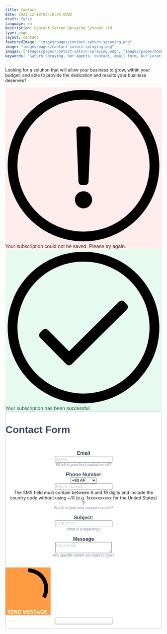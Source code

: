 ```yaml
---
title: Contact
date: 2021-12-18T03:10:36.000Z
draft: false
language: en
description: Contact Satrun Spraying Systems ltd
type: page
layout: contact
featuredImage: "images/pages/contact-saturn-spraying.png"
image: "images/pages/contact-saturn-spraying.png"
images: ["images/pages/contact-saturn-spraying.png", "images/pages/book-call.png"]
keywords: "Saturn Spraying, Our Agents, contact, email form, Our Location"
---
```


<!-- @format -->

<section class="lg:pb-24">
  <div class="max-w-screen-md px-4 mx-auto">
      <p class="font-light text-center text-gray-500 dark:text-gray-400 sm:text-xl">Looking for a solution that will allow your business to grow, within your budget; and able to provide the dedication and results your business deserves?</p>

<style>
  @font-face {
    font-display: block;
    font-family: Roboto;
    src: url(https://assets.sendinblue.com/font/Roboto/Latin/normal/normal/7529907e9eaf8ebb5220c5f9850e3811.woff2) format("woff2"), url(https://assets.sendinblue.com/font/Roboto/Latin/normal/normal/25c678feafdc175a70922a116c9be3e7.woff) format("woff")
  }

  @font-face {
    font-display: fallback;
    font-family: Roboto;
    font-weight: 600;
    src: url(https://assets.sendinblue.com/font/Roboto/Latin/medium/normal/6e9caeeafb1f3491be3e32744bc30440.woff2) format("woff2"), url(https://assets.sendinblue.com/font/Roboto/Latin/medium/normal/71501f0d8d5aa95960f6475d5487d4c2.woff) format("woff")
  }

  @font-face {
    font-display: fallback;
    font-family: Roboto;
    font-weight: 700;
    src: url(https://assets.sendinblue.com/font/Roboto/Latin/bold/normal/3ef7cf158f310cf752d5ad08cd0e7e60.woff2) format("woff2"), url(https://assets.sendinblue.com/font/Roboto/Latin/bold/normal/ece3a1d82f18b60bcce0211725c476aa.woff) format("woff")
  }

  #sib-container input:-ms-input-placeholder {
    text-align: left;
    font-family: "Helvetica", sans-serif;
    color: #c0ccda;
  }

  #sib-container input::placeholder {
    text-align: left;
    font-family: "Helvetica", sans-serif;
    color: #c0ccda;
  }

  #sib-container textarea::placeholder {
    text-align: left;
    font-family: "Helvetica", sans-serif;
    color: #c0ccda;
  }
</style>
<link rel="stylesheet" href="https://sibforms.com/forms/end-form/build/sib-styles.css">

<div class="sib-form" style="text-align: center;
         background-color: #EFF2F7;                                 ">
  <div id="sib-form-container" class="sib-form-container">
    <div id="error-message" class="sib-form-message-panel" style="font-size:16px; text-align:left; font-family:&quot;Helvetica&quot;, sans-serif; color:#661d1d; background-color:#ffeded; border-radius:3px; border-color:#ff4949;max-width:540px;">
      <div class="sib-form-message-panel__text sib-form-message-panel__text--center">
        <svg viewBox="0 0 512 512" class="sib-icon sib-notification__icon">
          <path d="M256 40c118.621 0 216 96.075 216 216 0 119.291-96.61 216-216 216-119.244 0-216-96.562-216-216 0-119.203 96.602-216 216-216m0-32C119.043 8 8 119.083 8 256c0 136.997 111.043 248 248 248s248-111.003 248-248C504 119.083 392.957 8 256 8zm-11.49 120h22.979c6.823 0 12.274 5.682 11.99 12.5l-7 168c-.268 6.428-5.556 11.5-11.99 11.5h-8.979c-6.433 0-11.722-5.073-11.99-11.5l-7-168c-.283-6.818 5.167-12.5 11.99-12.5zM256 340c-15.464 0-28 12.536-28 28s12.536 28 28 28 28-12.536 28-28-12.536-28-28-28z" />
        </svg>
        <span class="sib-form-message-panel__inner-text">
                          Your subscription could not be saved. Please try again.
                      </span>
      </div>
    </div>
    <div></div>
    <div id="success-message" class="sib-form-message-panel" style="font-size:16px; text-align:left; font-family:&quot;Helvetica&quot;, sans-serif; color:#085229; background-color:#e7faf0; border-radius:3px; border-color:#13ce66;max-width:540px;">
      <div class="sib-form-message-panel__text sib-form-message-panel__text--center">
        <svg viewBox="0 0 512 512" class="sib-icon sib-notification__icon">
          <path d="M256 8C119.033 8 8 119.033 8 256s111.033 248 248 248 248-111.033 248-248S392.967 8 256 8zm0 464c-118.664 0-216-96.055-216-216 0-118.663 96.055-216 216-216 118.664 0 216 96.055 216 216 0 118.663-96.055 216-216 216zm141.63-274.961L217.15 376.071c-4.705 4.667-12.303 4.637-16.97-.068l-85.878-86.572c-4.667-4.705-4.637-12.303.068-16.97l8.52-8.451c4.705-4.667 12.303-4.637 16.97.068l68.976 69.533 163.441-162.13c4.705-4.667 12.303-4.637 16.97.068l8.451 8.52c4.668 4.705 4.637 12.303-.068 16.97z" />
        </svg>
        <span class="sib-form-message-panel__inner-text">
                          Your subscription has been successful.
                      </span>
      </div>
    </div>
    <div></div>
    <div id="sib-container" class="sib-container--large sib-container--vertical" style="text-align:center; background-color:rgba(255,255,255,1); max-width:540px; border-radius:3px; border-width:1px; border-color:#C0CCD9; border-style:solid; direction:ltr">
      <form id="sib-form" method="POST" action="https://1069d753.sibforms.com/serve/MUIEANz4E1HPER7RilzhoPNcgkiUWt9ZMAxNE7-hN6qxcWk2aQOHMGHow_s8nqcMZuiXLEWAlJVCwIos49CilA1eLawvOaIWyERxzvd9WEJuVbzn6kGjlYe-JpE5v-cbVgaTqmawE_hAoBziQDRTP3vWsOHc02yFuVA6HDVOm6KskJRGMxCJWspbo8uwVSsGew4pBqVE-uF-EHmc" data-type="subscription">
        <div style="padding: 8px 0;">
          <div class="sib-form-block" style="font-size:32px; text-align:left; font-weight:700; font-family:&quot;Helvetica&quot;, sans-serif; color:#3C4858; background-color:transparent; text-align:left">
            <p>Contact Form</p>
          </div>
        </div>
        <div style="padding: 8px 0;">
          <div class="sib-input sib-form-block">
            <div class="form__entry entry_block">
              <div class="form__label-row ">
                <label class="entry__label" style="font-weight: 700; text-align:left; font-size:16px; text-align:left; font-weight:700; font-family:&quot;Helvetica&quot;, sans-serif; color:#3c4858;" for="EMAIL" data-required="*">Email</label>
                <div class="entry__field">
                  <input class="input " type="text" id="EMAIL" name="EMAIL" autocomplete="off" placeholder="EMAIL" data-required="true" required />
                </div>
              </div>
              <label class="entry__error entry__error--primary" style="font-size:16px; text-align:left; font-family:&quot;Helvetica&quot;, sans-serif; color:#661d1d; background-color:#ffeded; border-radius:3px; border-color:#ff4949;">
              </label>
              <label class="entry__specification" style="font-size:12px; text-align:left; font-family:&quot;Helvetica&quot;, sans-serif; color:#8390A4; text-align:left">
                Which is your best contact email?
              </label>
            </div>
          </div>
        </div>
        <div style="padding: 8px 0;">
          <div class="sib-sms-field sib-form-block">
            <div class="form__entry entry_block">
              <div class="form__label-row ">
                <label class="entry__label" style="font-weight: 700; text-align:left; font-size:16px; text-align:left; font-weight:700; font-family:&quot;Helvetica&quot;, sans-serif; color:#3c4858;" for="SMS" data-required="*">Phone Number</label>
                <div class="sib-sms-input-wrapper" style="direction:ltr">
                  <div class="sib-sms-input" data-placeholder="SMS" data-required="1" data-country-code="GB" data-whatsapp-country-code="GB" data-value="" data-whatsappvalue="" data-attributename="SMS">
                    <div class="entry__field">
                      <select class="input" name="SMS__COUNTRY_CODE" data-required="true">
                        <option value="+93">
                          +93 AF
                        </option>
                        <option value="+358">
                          +358 AX
                        </option>
                        <option value="+355">
                          +355 AL
                        </option>
                        <option value="+213">
                          +213 DZ
                        </option>
                        <option value="+1684">
                          +1684 AS
                        </option>
                        <option value="+376">
                          +376 AD
                        </option>
                        <option value="+244">
                          +244 AO
                        </option>
                        <option value="+1264">
                          +1264 AI
                        </option>
                        <option value="+672">
                          +672 AQ
                        </option>
                        <option value="+1268">
                          +1268 AG
                        </option>
                        <option value="+54">
                          +54 AR
                        </option>
                        <option value="+374">
                          +374 AM
                        </option>
                        <option value="+297">
                          +297 AW
                        </option>
                        <option value="+61">
                          +61 AU
                        </option>
                        <option value="+43">
                          +43 AT
                        </option>
                        <option value="+994">
                          +994 AZ
                        </option>
                        <option value="+1242">
                          +1242 BS
                        </option>
                        <option value="+973">
                          +973 BH
                        </option>
                        <option value="+880">
                          +880 BD
                        </option>
                        <option value="+1246">
                          +1246 BB
                        </option>
                        <option value="+375">
                          +375 BY
                        </option>
                        <option value="+32">
                          +32 BE
                        </option>
                        <option value="+501">
                          +501 BZ
                        </option>
                        <option value="+229">
                          +229 BJ
                        </option>
                        <option value="+1441">
                          +1441 BM
                        </option>
                        <option value="+975">
                          +975 BT
                        </option>
                        <option value="+591">
                          +591 BO
                        </option>
                        <option value="+599">
                          +599 BQ
                        </option>
                        <option value="+387">
                          +387 BA
                        </option>
                        <option value="+267">
                          +267 BW
                        </option>
                        <option value="+47">
                          +47 BV
                        </option>
                        <option value="+55">
                          +55 BR
                        </option>
                        <option value="+246">
                          +246 IO
                        </option>
                        <option value="+673">
                          +673 BN
                        </option>
                        <option value="+359">
                          +359 BG
                        </option>
                        <option value="+226">
                          +226 BF
                        </option>
                        <option value="+257">
                          +257 BI
                        </option>
                        <option value="+855">
                          +855 KH
                        </option>
                        <option value="+237">
                          +237 CM
                        </option>
                        <option value="+1">
                          +1 CA
                        </option>
                        <option value="+238">
                          +238 CV
                        </option>
                        <option value="+1345">
                          +1345 KY
                        </option>
                        <option value="+236">
                          +236 CF
                        </option>
                        <option value="+235">
                          +235 TD
                        </option>
                        <option value="+56">
                          +56 CL
                        </option>
                        <option value="+86">
                          +86 CN
                        </option>
                        <option value="+61">
                          +61 CX
                        </option>
                        <option value="+61">
                          +61 CC
                        </option>
                        <option value="+57">
                          +57 CO
                        </option>
                        <option value="+269">
                          +269 KM
                        </option>
                        <option value="+242">
                          +242 CG
                        </option>
                        <option value="+243">
                          +243 CD
                        </option>
                        <option value="+682">
                          +682 CK
                        </option>
                        <option value="+506">
                          +506 CR
                        </option>
                        <option value="+225">
                          +225 CI
                        </option>
                        <option value="+385">
                          +385 HR
                        </option>
                        <option value="+53">
                          +53 CU
                        </option>
                        <option value="+599">
                          +599 CW
                        </option>
                        <option value="+357">
                          +357 CY
                        </option>
                        <option value="+420">
                          +420 CZ
                        </option>
                        <option value="+45">
                          +45 DK
                        </option>
                        <option value="+253">
                          +253 DJ
                        </option>
                        <option value="+1767">
                          +1767 DM
                        </option>
                        <option value="+1809">
                          +1809 DO
                        </option>
                        <option value="+1829">
                          +1829 DO
                        </option>
                        <option value="+1849">
                          +1849 DO
                        </option>
                        <option value="+593">
                          +593 EC
                        </option>
                        <option value="+20">
                          +20 EG
                        </option>
                        <option value="+503">
                          +503 SV
                        </option>
                        <option value="+240">
                          +240 GQ
                        </option>
                        <option value="+291">
                          +291 ER
                        </option>
                        <option value="+372">
                          +372 EE
                        </option>
                        <option value="+251">
                          +251 ET
                        </option>
                        <option value="+500">
                          +500 FK
                        </option>
                        <option value="+298">
                          +298 FO
                        </option>
                        <option value="+679">
                          +679 FJ
                        </option>
                        <option value="+358">
                          +358 FI
                        </option>
                        <option value="+33">
                          +33 FR
                        </option>
                        <option value="+594">
                          +594 GF
                        </option>
                        <option value="+689">
                          +689 PF
                        </option>
                        <option value="+262">
                          +262 TF
                        </option>
                        <option value="+241">
                          +241 GA
                        </option>
                        <option value="+220">
                          +220 GM
                        </option>
                        <option value="+995">
                          +995 GE
                        </option>
                        <option value="+49">
                          +49 DE
                        </option>
                        <option value="+233">
                          +233 GH
                        </option>
                        <option value="+350">
                          +350 GI
                        </option>
                        <option value="+30">
                          +30 GR
                        </option>
                        <option value="+299">
                          +299 GL
                        </option>
                        <option value="+1473">
                          +1473 GD
                        </option>
                        <option value="+590">
                          +590 GP
                        </option>
                        <option value="+1671">
                          +1671 GU
                        </option>
                        <option value="+502">
                          +502 GT
                        </option>
                        <option value="+44">
                          +44 GG
                        </option>
                        <option value="+224">
                          +224 GN
                        </option>
                        <option value="+245">
                          +245 GW
                        </option>
                        <option value="+592">
                          +592 GY
                        </option>
                        <option value="+509">
                          +509 HT
                        </option>
                        <option value="+672">
                          +672 HM
                        </option>
                        <option value="+379">
                          +379 VA
                        </option>
                        <option value="+504">
                          +504 HN
                        </option>
                        <option value="+852">
                          +852 HK
                        </option>
                        <option value="+36">
                          +36 HU
                        </option>
                        <option value="+354">
                          +354 IS
                        </option>
                        <option value="+91">
                          +91 IN
                        </option>
                        <option value="+62">
                          +62 ID
                        </option>
                        <option value="+98">
                          +98 IR
                        </option>
                        <option value="+964">
                          +964 IQ
                        </option>
                        <option value="+353">
                          +353 IE
                        </option>
                        <option value="+44">
                          +44 IM
                        </option>
                        <option value="+972">
                          +972 IL
                        </option>
                        <option value="+39">
                          +39 IT
                        </option>
                        <option value="+1876">
                          +1876 JM
                        </option>
                        <option value="+81">
                          +81 JP
                        </option>
                        <option value="+44">
                          +44 JE
                        </option>
                        <option value="+962">
                          +962 JO
                        </option>
                        <option value="+7">
                          +7 KZ
                        </option>
                        <option value="+254">
                          +254 KE
                        </option>
                        <option value="+686">
                          +686 KI
                        </option>
                        <option value="+850">
                          +850 KP
                        </option>
                        <option value="+82">
                          +82 KR
                        </option>
                        <option value="+965">
                          +965 KW
                        </option>
                        <option value="+996">
                          +996 KG
                        </option>
                        <option value="+856">
                          +856 LA
                        </option>
                        <option value="+371">
                          +371 LV
                        </option>
                        <option value="+961">
                          +961 LB
                        </option>
                        <option value="+266">
                          +266 LS
                        </option>
                        <option value="+231">
                          +231 LR
                        </option>
                        <option value="+218">
                          +218 LY
                        </option>
                        <option value="+423">
                          +423 LI
                        </option>
                        <option value="+370">
                          +370 LT
                        </option>
                        <option value="+352">
                          +352 LU
                        </option>
                        <option value="+853">
                          +853 MO
                        </option>
                        <option value="+389">
                          +389 MK
                        </option>
                        <option value="+261">
                          +261 MG
                        </option>
                        <option value="+265">
                          +265 MW
                        </option>
                        <option value="+60">
                          +60 MY
                        </option>
                        <option value="+960">
                          +960 MV
                        </option>
                        <option value="+223">
                          +223 ML
                        </option>
                        <option value="+356">
                          +356 MT
                        </option>
                        <option value="+692">
                          +692 MH
                        </option>
                        <option value="+596">
                          +596 MQ
                        </option>
                        <option value="+222">
                          +222 MR
                        </option>
                        <option value="+230">
                          +230 MU
                        </option>
                        <option value="+262">
                          +262 YT
                        </option>
                        <option value="+52">
                          +52 MX
                        </option>
                        <option value="+691">
                          +691 FM
                        </option>
                        <option value="+373">
                          +373 MD
                        </option>
                        <option value="+377">
                          +377 MC
                        </option>
                        <option value="+976">
                          +976 MN
                        </option>
                        <option value="+382">
                          +382 ME
                        </option>
                        <option value="+1664">
                          +1664 MS
                        </option>
                        <option value="+212">
                          +212 MA
                        </option>
                        <option value="+258">
                          +258 MZ
                        </option>
                        <option value="+95">
                          +95 MM
                        </option>
                        <option value="+264">
                          +264 NA
                        </option>
                        <option value="+674">
                          +674 NR
                        </option>
                        <option value="+977">
                          +977 NP
                        </option>
                        <option value="+31">
                          +31 NL
                        </option>
                        <option value="+687">
                          +687 NC
                        </option>
                        <option value="+64">
                          +64 NZ
                        </option>
                        <option value="+505">
                          +505 NI
                        </option>
                        <option value="+227">
                          +227 NE
                        </option>
                        <option value="+234">
                          +234 NG
                        </option>
                        <option value="+683">
                          +683 NU
                        </option>
                        <option value="+672">
                          +672 NF
                        </option>
                        <option value="+1670">
                          +1670 MP
                        </option>
                        <option value="+47">
                          +47 NO
                        </option>
                        <option value="+968">
                          +968 OM
                        </option>
                        <option value="+92">
                          +92 PK
                        </option>
                        <option value="+680">
                          +680 PW
                        </option>
                        <option value="+970">
                          +970 PS
                        </option>
                        <option value="+507">
                          +507 PA
                        </option>
                        <option value="+675">
                          +675 PG
                        </option>
                        <option value="+595">
                          +595 PY
                        </option>
                        <option value="+51">
                          +51 PE
                        </option>
                        <option value="+63">
                          +63 PH
                        </option>
                        <option value="+64">
                          +64 PN
                        </option>
                        <option value="+48">
                          +48 PL
                        </option>
                        <option value="+351">
                          +351 PT
                        </option>
                        <option value="+1787">
                          +1787 PR
                        </option>
                        <option value="+974">
                          +974 QA
                        </option>
                        <option value="+383">
                          +383 XK
                        </option>
                        <option value="+262">
                          +262 RE
                        </option>
                        <option value="+40">
                          +40 RO
                        </option>
                        <option value="+7">
                          +7 RU
                        </option>
                        <option value="+250">
                          +250 RW
                        </option>
                        <option value="+590">
                          +590 BL
                        </option>
                        <option value="+290">
                          +290 SH
                        </option>
                        <option value="+1869">
                          +1869 KN
                        </option>
                        <option value="+1758">
                          +1758 LC
                        </option>
                        <option value="+590">
                          +590 MF
                        </option>
                        <option value="+508">
                          +508 PM
                        </option>
                        <option value="+1784">
                          +1784 VC
                        </option>
                        <option value="+685">
                          +685 WS
                        </option>
                        <option value="+378">
                          +378 SM
                        </option>
                        <option value="+239">
                          +239 ST
                        </option>
                        <option value="+966">
                          +966 SA
                        </option>
                        <option value="+221">
                          +221 SN
                        </option>
                        <option value="+381">
                          +381 RS
                        </option>
                        <option value="+248">
                          +248 SC
                        </option>
                        <option value="+232">
                          +232 SL
                        </option>
                        <option value="+65">
                          +65 SG
                        </option>
                        <option value="+1721">
                          +1721 SX
                        </option>
                        <option value="+421">
                          +421 SK
                        </option>
                        <option value="+386">
                          +386 SI
                        </option>
                        <option value="+677">
                          +677 SB
                        </option>
                        <option value="+252">
                          +252 SO
                        </option>
                        <option value="+27">
                          +27 ZA
                        </option>
                        <option value="+500">
                          +500 GS
                        </option>
                        <option value="+211">
                          +211 SS
                        </option>
                        <option value="+34">
                          +34 ES
                        </option>
                        <option value="+94">
                          +94 LK
                        </option>
                        <option value="+249">
                          +249 SD
                        </option>
                        <option value="+597">
                          +597 SR
                        </option>
                        <option value="+47">
                          +47 SJ
                        </option>
                        <option value="+268">
                          +268 SZ
                        </option>
                        <option value="+46">
                          +46 SE
                        </option>
                        <option value="+41">
                          +41 CH
                        </option>
                        <option value="+963">
                          +963 SY
                        </option>
                        <option value="+886">
                          +886 TW
                        </option>
                        <option value="+992">
                          +992 TJ
                        </option>
                        <option value="+255">
                          +255 TZ
                        </option>
                        <option value="+66">
                          +66 TH
                        </option>
                        <option value="+670">
                          +670 TL
                        </option>
                        <option value="+228">
                          +228 TG
                        </option>
                        <option value="+690">
                          +690 TK
                        </option>
                        <option value="+676">
                          +676 TO
                        </option>
                        <option value="+1868">
                          +1868 TT
                        </option>
                        <option value="+216">
                          +216 TN
                        </option>
                        <option value="+90">
                          +90 TR
                        </option>
                        <option value="+993">
                          +993 TM
                        </option>
                        <option value="+1649">
                          +1649 TC
                        </option>
                        <option value="+688">
                          +688 TV
                        </option>
                        <option value="+256">
                          +256 UG
                        </option>
                        <option value="+380">
                          +380 UA
                        </option>
                        <option value="+971">
                          +971 AE
                        </option>
                        <option value="+44">
                          +44 GB
                        </option>
                        <option value="+1">
                          +1 US
                        </option>
                        <option value="+246">
                          +246 UM
                        </option>
                        <option value="+598">
                          +598 UY
                        </option>
                        <option value="+998">
                          +998 UZ
                        </option>
                        <option value="+678">
                          +678 VU
                        </option>
                        <option value="+58">
                          +58 VE
                        </option>
                        <option value="+84">
                          +84 VN
                        </option>
                        <option value="+1284">
                          +1284 VG
                        </option>
                        <option value="+1340">
                          +1340 VI
                        </option>
                        <option value="+681">
                          +681 WF
                        </option>
                        <option value="+212">
                          +212 EH
                        </option>
                        <option value="+967">
                          +967 YE
                        </option>
                        <option value="+260">
                          +260 ZM
                        </option>
                        <option value="+263">
                          +263 ZW
                        </option>
                      </select>
                    </div>
                    <div class="entry__field" style="width: 100%">
                      <input type="tel" type="text" class="input" id="SMS" name="SMS" autocomplete="off" placeholder="Phone Number" data-required="true" required />
                    </div>
                  </div>
                  <div class="sib-sms-tooltip">
                    <div class="sib-sms-tooltip__box">
                      The SMS field must contain between 6 and 19 digits and include the country code without using +/0 (e.g. 1xxxxxxxxxx for the United States)
                    </div>
                    <span class="sib-sms-tooltip__icon">?</span>
                  </div>
                </div>
              </div>
              <label class="entry__error entry__error--primary" style="font-size:16px; text-align:left; font-family:&quot;Helvetica&quot;, sans-serif; color:#661d1d; background-color:#ffeded; border-radius:3px; border-color:#ff4949;">
              </label>
              <label class="entry__error entry__error--secondary" style="font-size:16px; text-align:left; font-family:&quot;Helvetica&quot;, sans-serif; color:#661d1d; background-color:#ffeded; border-radius:3px; border-color:#ff4949;">
              </label>
              <label class="entry__specification" style="font-size:12px; text-align:left; font-family:&quot;Helvetica&quot;, sans-serif; color:#8390A4; text-align:left">
                Which is your best contact number?
              </label>
            </div>
          </div>
        </div>
        <div style="padding: 8px 0;">
          <div class="sib-input sib-form-block">
            <div class="form__entry entry_block">
              <div class="form__label-row ">
                <label class="entry__label" style="font-weight: 700; text-align:left; font-size:16px; text-align:left; font-weight:700; font-family:&quot;Helvetica&quot;, sans-serif; color:#3c4858;" for="SUBJECT" data-required="*">Subject:</label>
                <div class="entry__field">
                  <input class="input " maxlength="200" type="text" id="SUBJECT" name="SUBJECT" autocomplete="off" placeholder="SUBJECT" data-required="true" required />
                </div>
              </div>
              <label class="entry__error entry__error--primary" style="font-size:16px; text-align:left; font-family:&quot;Helvetica&quot;, sans-serif; color:#661d1d; background-color:#ffeded; border-radius:3px; border-color:#ff4949;">
              </label>
              <label class="entry__specification" style="font-size:12px; text-align:left; font-family:&quot;Helvetica&quot;, sans-serif; color:#8390A4; text-align:left">
                What is it regarding?
              </label>
            </div>
          </div>
        </div>
        <div style="padding: 8px 0;">
          <div class="sib-input sib-form-block">
            <div class="form__entry entry_block">
              <div class="form__label-row ">
                <label class="entry__label" style="font-weight: 700; text-align:left; font-size:16px; text-align:left; font-weight:700; font-family:&quot;Helvetica&quot;, sans-serif; color:#3c4858;" for="MESSAGE" data-required="*">Message</label>
                <div class="entry__field">
                  <textarea rows="2" class="input " maxlength="500" id="MESSAGE" name="MESSAGE" autocomplete="off" placeholder="MESSAGE" data-required="true" required></textarea>
                </div>
              </div>
              <label class="entry__error entry__error--primary" style="font-size:16px; text-align:left; font-family:&quot;Helvetica&quot;, sans-serif; color:#661d1d; background-color:#ffeded; border-radius:3px; border-color:#ff4949;">
              </label>
              <label class="entry__specification" style="font-size:12px; text-align:left; font-family:&quot;Helvetica&quot;, sans-serif; color:#8390A4; text-align:left">
                Any specific details you want to give?
              </label>
            </div>
          </div>
        </div>
        <div style="padding: 8px 0;">
          <div class="sib-captcha sib-form-block">
            <div class="form__entry entry_block">
              <div class="form__label-row ">
                <script>
                  function handleCaptchaResponse() {
                    var event = new Event('captchaChange');
                    document.getElementById('sib-captcha').dispatchEvent(event);
                  }
                </script>
                <div class="g-recaptcha sib-visible-recaptcha" id="sib-captcha" data-sitekey="6LcQzFslAAAAANqblCkqgBWGH_jROWhuEAbJZYWI" data-callback="handleCaptchaResponse" style="direction:ltr"></div>
              </div>
              <label class="entry__error entry__error--primary" style="font-size:16px; text-align:left; font-family:&quot;Helvetica&quot;, sans-serif; color:#661d1d; background-color:#ffeded; border-radius:3px; border-color:#ff4949;">
              </label>
            </div>
          </div>
        </div>
        <div style="padding: 8px 0;">
          <div class="sib-form-block" style="text-align: left">
            <button class="sib-form-block__button sib-form-block__button-with-loader" style="font-size:16px; text-align:left; font-weight:700; font-family:&quot;Helvetica&quot;, sans-serif; color:#FFFFFF; background-color:#ff9b42; border-radius:3px; border-width:0px;" form="sib-form" type="submit">
              <svg class="icon clickable__icon progress-indicator__icon sib-hide-loader-icon" viewBox="0 0 512 512">
                <path d="M460.116 373.846l-20.823-12.022c-5.541-3.199-7.54-10.159-4.663-15.874 30.137-59.886 28.343-131.652-5.386-189.946-33.641-58.394-94.896-95.833-161.827-99.676C261.028 55.961 256 50.751 256 44.352V20.309c0-6.904 5.808-12.337 12.703-11.982 83.556 4.306 160.163 50.864 202.11 123.677 42.063 72.696 44.079 162.316 6.031 236.832-3.14 6.148-10.75 8.461-16.728 5.01z" />
              </svg>
              SEND MESSAGE
            </button>
          </div>
        </div>
        <input type="text" name="email_address_check" value="" class="input--hidden">
        <input type="hidden" name="locale" value="en">
      </form>
    </div>
  </div>
</div>

  </div>
</section>

